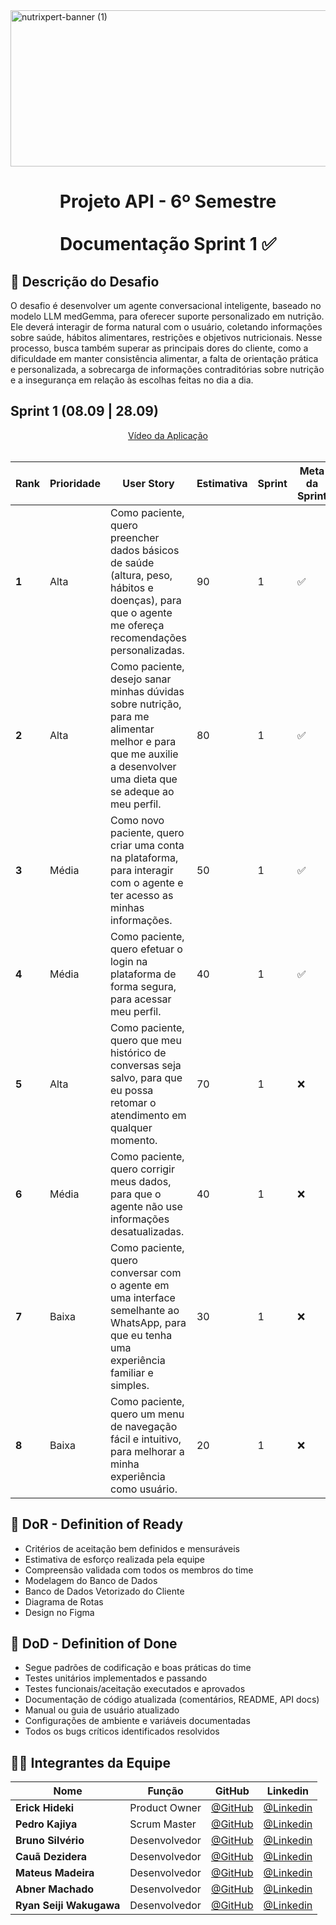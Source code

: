 <img width="1500" height="250" alt="nutrixpert-banner (1)" src="https://github.com/user-attachments/assets/00bba542-eaaa-418a-88d0-a956762a2a60" />
<h1 align="center">
Projeto API - 6º Semestre <br><br>
Documentação Sprint 1 ✅
</h1>

## 🎯 Descrição do Desafio
O desafio é desenvolver um agente conversacional inteligente, baseado no modelo LLM medGemma, para oferecer suporte personalizado em nutrição. Ele deverá interagir de forma natural com o usuário, coletando informações sobre saúde, hábitos alimentares, restrições e objetivos nutricionais. Nesse processo, busca também superar as principais dores do cliente, como a dificuldade em manter consistência alimentar, a falta de orientação prática e personalizada, a sobrecarga de informações contraditórias sobre nutrição e a insegurança em relação às escolhas feitas no dia a dia.

## Sprint 1 (08.09 | 28.09)

<div align="center">
  <a href="https://onedrive.live.com/?qt=allmyphotos&photosData=%2Fshare%2F7EB0B94C6DED4A70%21s80109a5e4ed24a688434052c138e964a%3Fithint%3Dvideo%26migratedtospo%3Dtrue&cid=7EB0B94C6DED4A70&id=7EB0B94C6DED4A70%21s80109a5e4ed24a688434052c138e964a&redeem=aHR0cHM6Ly8xZHJ2Lm1zL3YvYy83ZWIwYjk0YzZkZWQ0YTcwL0VWNmFFSURTVG1oS2hEUUZMQk9PbGtvQl9sM1c0UmstX2hkT2t0clc3Mkxzbmc&v=photos">Vídeo da Aplicação</a><br> <br>
</div>
  
|Rank|Prioridade|User Story|Estimativa|Sprint|Meta da Sprint|
| -------- |-------- |-------- |-------- |-------- |-------- | 
|**1**|Alta|Como paciente, quero preencher dados básicos de saúde (altura, peso, hábitos e doenças), para que o agente me ofereça recomendações personalizadas.|90|1|✅|
|**2**|Alta|Como paciente, desejo sanar minhas dúvidas sobre nutrição, para me alimentar melhor e para que me auxilie a desenvolver uma dieta que se adeque ao meu perfil.|80|1|✅|
|**3**|Média|Como novo paciente, quero criar uma conta na plataforma, para interagir com o agente e ter acesso as minhas informações.|50|1|✅|
|**4**|Média|Como paciente, quero efetuar o login na plataforma de forma segura, para acessar meu perfil.|40|1|✅|
|**5**|Alta|Como paciente, quero que meu histórico de conversas seja salvo, para que eu possa retomar o atendimento em qualquer momento.|70|1|❌|
|**6**|Média|Como paciente, quero corrigir meus dados, para que o agente não use informações desatualizadas.|40|1|❌|
|**7**|Baixa|Como paciente, quero conversar com o agente em uma interface semelhante ao WhatsApp, para que eu tenha uma experiência familiar e simples.|30|1|❌|
|**8**|Baixa|Como paciente, quero um menu de navegação fácil e intuitivo, para melhorar a minha experiência como usuário.|20|1|❌|

## 🚩 DoR - Definition of Ready
- Critérios de aceitação bem definidos e mensuráveis
- Estimativa de esforço realizada pela equipe
- Compreensão validada com todos os membros do time
- Modelagem do Banco de Dados
- Banco de Dados Vetorizado do Cliente
- Diagrama de Rotas
- Design no Figma

## 🧩 DoD - Definition of Done
- Segue padrões de codificação e boas práticas do time
- Testes unitários implementados e passando
- Testes funcionais/aceitação executados e aprovados
- Documentação de código atualizada (comentários, README, API docs)
- Manual ou guia de usuário atualizado
- Configurações de ambiente e variáveis documentadas
- Todos os bugs críticos identificados resolvidos

## 👨‍💻 Integrantes da Equipe

<div align="center">
  
|Nome|Função|GitHub|Linkedin|
| -------- |-------- |-------- |-------- |
|**Erick Hideki**|Product Owner|[@GitHub](https://github.com/erickhoawata)|[@Linkedin](http://linkedin.com/in/érick-awata)
|**Pedro Kajiya**|Scrum Master|[@GitHub](https://github.com/kajiyap)|[@Linkedin](https://www.linkedin.com/in/pedro-santos-kajiya-65763b260/)
|**Bruno Silvério**|Desenvolvedor|[@GitHub](https://github.com/BrunoVieira30)|[@Linkedin](https://www.linkedin.com/in/bruno-vieira-b999a2224/)
|**Cauã Dezidera**|Desenvolvedor|[@GitHub](https://github.com/CauaDezidera)|[@Linkedin](https://www.linkedin.com/in/cauã-dezidera-375736275/) 
|**Mateus Madeira**|Desenvolvedor|[@GitHub](https://github.com/mafemad)|[@Linkedin](https://www.linkedin.com/in/mateus-ferreira-madeira)
|**Abner Machado**|Desenvolvedor|[@GitHub](https://github.com/abnerdouglas)|[@Linkedin](https://www.linkedin.com/in/abner-douglas-a70a9b199/)
|**Ryan Seiji Wakugawa**|Desenvolvedor|[@GitHub](https://github.com/ryan-wakugawa)|[@Linkedin](https://www.linkedin.com/in/ryan-wakugawa-526bbb27a)

<br>  
  
